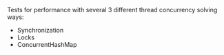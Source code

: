 Tests for performance with several 3 different thread concurrency solving ways:
 - Synchronization
 - Locks
 - ConcurrentHashMap
